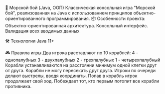 ﻿🚢 Морской бой (Java, ООП) Классическая консольная игра "Морской бой", реализованная на Java с использованием принципов объектно-ориентированного программирования. 
📦 Особенности проекта:
Объектно-ориентированная архитектура.
Консольный интерфейс.
Валидация всех вводимых данных

🛠️ Технологии Java 11+

🎮 Правила игры
Два игрока расставляют по 10 кораблей:
4 - однопалубных
3 - двухпалубных
2 - трехпалубных
1 - четырехпалубный
Корабли устанавливаются на расстоянии минимум одной клетки друг от друга.
Корабли не могу пересекать друг друга.
Игроки по очереди делают выстрелы, вводя координаты.
Попав в корабль игрок продолжает свой ход.
Побеждает тот, кто первым потопит все корабли противника.

